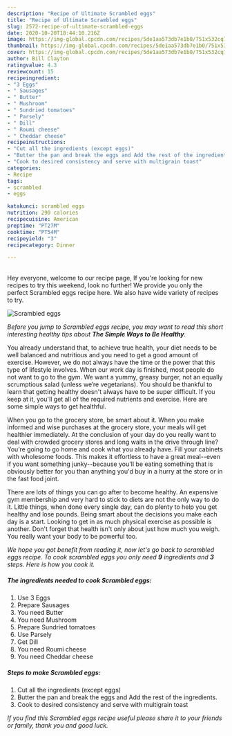 ```yaml
---
description: "Recipe of Ultimate Scrambled eggs"
title: "Recipe of Ultimate Scrambled eggs"
slug: 2572-recipe-of-ultimate-scrambled-eggs
date: 2020-10-20T18:44:10.216Z
image: https://img-global.cpcdn.com/recipes/5de1aa573db7e1b0/751x532cq70/scrambled-eggs-recipe-main-photo.jpg
thumbnail: https://img-global.cpcdn.com/recipes/5de1aa573db7e1b0/751x532cq70/scrambled-eggs-recipe-main-photo.jpg
cover: https://img-global.cpcdn.com/recipes/5de1aa573db7e1b0/751x532cq70/scrambled-eggs-recipe-main-photo.jpg
author: Bill Clayton
ratingvalue: 4.3
reviewcount: 15
recipeingredient:
- "3 Eggs"
- " Sausages"
- " Butter"
- " Mushroom"
- " Sundried tomatoes"
- " Parsely"
- " Dill"
- " Roumi cheese"
- " Cheddar cheese"
recipeinstructions:
- "Cut all the ingredients (except eggs)"
- "Butter the pan and break the eggs and Add the rest of the ingredients."
- "Cook to desired consistency and serve with multigrain toast"
categories:
- Recipe
tags:
- scrambled
- eggs

katakunci: scrambled eggs 
nutrition: 290 calories
recipecuisine: American
preptime: "PT27M"
cooktime: "PT54M"
recipeyield: "3"
recipecategory: Dinner

---
```

<br>
Hey everyone, welcome to our recipe page, If you're looking for new recipes to try this weekend, look no further! We provide you only the perfect Scrambled eggs recipe here. We also have wide variety of recipes to try.
<br>


![Scrambled eggs](https://img-global.cpcdn.com/recipes/5de1aa573db7e1b0/751x532cq70/scrambled-eggs-recipe-main-photo.jpg)

<i>Before you jump to Scrambled eggs recipe, you may want to read this short interesting healthy tips about <strong>The Simple Ways to Be Healthy</strong>.</i>

You already understand that, to achieve true health, your diet needs to be well balanced and nutritious and you need to get a good amount of exercise. However, we do not always have the time or the power that this type of lifestyle involves. When our work day is finished, most people do not want to go to the gym. We want a yummy, greasy burger, not an equally scrumptious salad (unless we’re vegetarians). You should be thankful to learn that getting healthy doesn't always have to be super difficult. If you keep at it, you'll get all of the required nutrients and exercise. Here are some simple ways to get healthful.

When you go to the grocery store, be smart about it. When you make informed and wise purchases at the grocery store, your meals will get healthier immediately. At the conclusion of your day do you really want to deal with crowded grocery stores and long waits in the drive through line? You’re going to go home and cook what you already have. Fill your cabinets with wholesome foods. This makes it effortless to have a great meal--even if you want something junky--because you'll be eating something that is obviously better for you than anything you'd buy in a hurry at the store or in the fast food joint.

There are lots of things you can go after to become healthy. An expensive gym membership and very hard to stick to diets are not the only way to do it. Little things, when done every single day, can do plenty to help you get healthy and lose pounds. Being smart about the decisions you make each day is a start. Looking to get in as much physical exercise as possible is another. Don't forget that health isn't only about just how much you weigh. You really want your body to be powerful too. 


<i>We hope you got benefit from reading it, now let's go back to scrambled eggs recipe. To cook scrambled eggs you only need <strong>9</strong> ingredients and <strong>3</strong> steps. Here is how you cook it.
</i>

##### The ingredients needed to cook Scrambled eggs:

1. Use 3 Eggs
1. Prepare  Sausages
1. You need  Butter
1. You need  Mushroom
1. Prepare  Sundried tomatoes
1. Use  Parsely
1. Get  Dill
1. You need  Roumi cheese
1. You need  Cheddar cheese


##### Steps to make Scrambled eggs:

1. Cut all the ingredients (except eggs)
1. Butter the pan and break the eggs and Add the rest of the ingredients.
1. Cook to desired consistency and serve with multigrain toast


<i>If you find this Scrambled eggs recipe useful please share it to your friends or family, thank you and good luck.</i>
